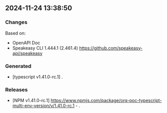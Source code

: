 

## 2024-11-24 13:38:50
### Changes
Based on:
- OpenAPI Doc  
- Speakeasy CLI 1.444.1 (2.461.4) https://github.com/speakeasy-api/speakeasy
### Generated
- [typescript v1.41.0-rc.1] .
### Releases
- [NPM v1.41.0-rc.1] https://www.npmjs.com/package/orq-poc-typescript-multi-env-version/v/1.41.0-rc.1 - .